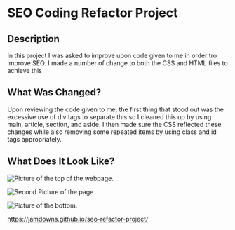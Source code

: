 # SEO Coding Refactor Project

## Description

In this project I was asked to improve upon code given to me in order tro improve SEO. I made a number of change to both the CSS and HTML files to achieve this

## What Was Changed?

Upon reviewing the code given to me, the first thing that stood out was the excessive use of div tags to separate this so I cleaned this up by using main, article, section, and aside. I then made sure the CSS reflected these changes while also removing some repeated items by using class and id tags appropriately.

## What Does It Look Like?


![Picture of the top of the webpage.](./assets/images/Horiseon-1.png)


![Second Picture of the page](./assets/images/Horiseon-2.png)


![Picture of the bottom.](./assets/images/Horiseon-3.png)


https://jamdowns.github.io/seo-refactor-project/